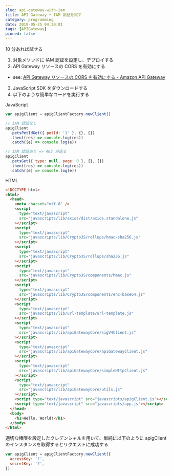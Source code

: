 ```yaml
---
slug: api-gateway-with-iam
title: API Gateway + IAM 認証を試す
category: programming
date: 2019-05-25 04:30:01
tags: [APIGateway]
pinned: false
---
```


10 分あれば試せる

1. 対象メソッドに IAM 認証を設定し、デプロイする
2. API Gateway リソースの CORS を有効にする

- see: [API Gateway リソースの CORS を有効にする - Amazon API Gateway](https://docs.aws.amazon.com/ja_jp/apigateway/latest/developerguide/how-to-cors.html)

3. JavaScript SDK をダウンロードする
4. 以下のような簡単なコードを実行する

JavaScript

```js
var apigClient = apigClientFactory.newClient()

// IAM 認証なし
apigClient
  .petsPetIdGet({ petId: '1' }, {}, {})
  .then((res) => console.log(res))
  .catch((e) => console.log(e))

// IAM 認証あり => 403 が返る
apigClient
  .petsGet({ type: null, page: 0 }, {}, {})
  .then((res) => console.log(res))
  .catch((e) => console.log(e))
```

HTML

```html
<!DOCTYPE html>
<html>
  <head>
    <meta charset="utf-8" />
    <script
      type="text/javascript"
      src="javascripts/lib/axios/dist/axios.standalone.js"
    ></script>
    <script
      type="text/javascript"
      src="javascripts/lib/CryptoJS/rollups/hmac-sha256.js"
    ></script>
    <script
      type="text/javascript"
      src="javascripts/lib/CryptoJS/rollups/sha256.js"
    ></script>
    <script
      type="text/javascript"
      src="javascripts/lib/CryptoJS/components/hmac.js"
    ></script>
    <script
      type="text/javascript"
      src="javascripts/lib/CryptoJS/components/enc-base64.js"
    ></script>
    <script
      type="text/javascript"
      src="javascripts/lib/url-template/url-template.js"
    ></script>
    <script
      type="text/javascript"
      src="javascripts/lib/apiGatewayCore/sigV4Client.js"
    ></script>
    <script
      type="text/javascript"
      src="javascripts/lib/apiGatewayCore/apiGatewayClient.js"
    ></script>
    <script
      type="text/javascript"
      src="javascripts/lib/apiGatewayCore/simpleHttpClient.js"
    ></script>
    <script
      type="text/javascript"
      src="javascripts/lib/apiGatewayCore/utils.js"
    ></script>
    <script type="text/javascript" src="javascripts/apigClient.js"></script>
    <script type="text/javascript" src="javascripts/app.js"></script>
  </head>
  <body>
    <h1>Hello, World!</h1>
  </body>
</html>
```

適切な権限を設定したクレデンシャルを用いて、単純に以下のように apigClient のインスタンスを取得するとリクエストに成功する

```js
var apigClient = apigClientFactory.newClient({
  accessKey: '?',
  secretKey: '?',
})
```

